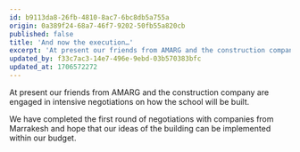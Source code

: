 ```yaml
---
id: b9113da8-26fb-4810-8ac7-6bc8db5a755a
origin: 0a389f24-68a7-46f7-9202-50fb55a820cb
published: false
title: 'And now the execution…'
excerpt: 'At present our friends from AMARG and the construction company are engaged in intensive negotiations on how the school will be built.'
updated_by: f33c7ac3-14e7-496e-9ebd-03b570383bfc
updated_at: 1706572272
---
```

At present our friends from AMARG and the construction company are engaged in intensive negotiations on how the school will be built.

We have completed the first round of negotiations with companies from Marrakesh and hope that our ideas of the building can be implemented within our budget.